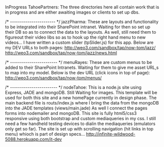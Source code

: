 InProgress TahoePartners:
The three directories here all contain work that is in progress and are either awaiting images or clients to set up dbs.

/* ----------------------- */
jazzPharma: 
These are layouts and functionality to be integrated into their SharePoint intranet.
Waiting for then so set up their DB so as to connect the data to the layouts.
As well, still need them to figureout their video libs so as to hook up the right hand menu to new videos...
I have written a custom slider (tpSlider.js) for this app.
Below are my DEV URLs to both pages:
http://weo3.com/sandbox/tap/now-tom/jazz/
http://weo3.com/sandbox/tap/now-tom/jazz/news.html

/* ------------------------ */
menuRayes:
These are custom menus to be added to their SharePoint Intranets.
Waiting for them to give me asset URL,s to map into my model.
Below is the dev URL (click icons in top of page):
http://weo3.com/sandbox/tap/now-tom/menus/

/* ------------------------ */
nodeTahoe:
This is a node.js site using Express, JADE and mongoDB.
Still Waiting for images. This template will be used for both this site and a new homePage currently in design phase.
The main backend file is routs/index.js where I bring the data from the mongoDB into the JADE templates (views/main.jade)
As well I connect the pages forms into nodemailer and mongoDB.
This site is fully html5/css3 responsive using both bootstrap and custom mediaqueries in my css.
I still need a few handheld testing devices to dialin the mediaqueries (emulators only get so far).
The site is set up with scrolling navigation (hit links in top menu) whioch is part of design specs...
http://infinite-wildwood-5088.herokuapp.com/it-dev


